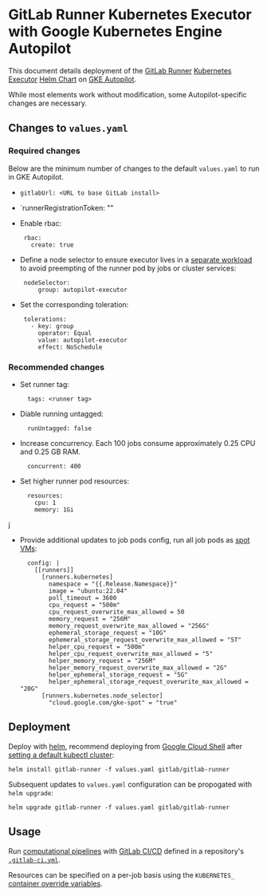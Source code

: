 # GitLab Runner Kubernetes Executor with Google Kubernetes Engine Autopilot

This document details deployment of the [GitLab Runner](https://docs.gitlab.com/runner/) [Kubernetes Executor](https://docs.gitlab.com/runner/executors/kubernetes.html) [Helm Chart](https://gitlab.com/gitlab-org/charts/gitlab-runner) on [GKE Autopilot](https://cloud.google.com/kubernetes-engine/docs/concepts/autopilot-overview).

While most elements work without modification, some Autopilot-specific changes are necessary.

## Changes to `values.yaml`

### Required changes

Below are the minimum number of changes to the default `values.yaml` to run in GKE Autopilot.

* `gitlabUrl: <URL to base GitLab install>`
* `runnerRegistrationToken: "<runner registration token>"
* Enable rbac:

       rbac:
         create: true

* Define a node selector to ensure executor lives in a [separate workload](https://cloud.google.com/kubernetes-engine/docs/how-to/node-auto-provisioning#workload_separation) to avoid preempting of the runner pod by jobs or cluster services:

       nodeSelector:
           group: autopilot-executor

* Set the corresponding toleration:

       tolerations:
         - key: group
           operator: Equal
           value: autopilot-executor
           effect: NoSchedule

### Recommended changes

* Set runner tag:

        tags: <runner tag>

* Diable running untagged:

        runUntagged: false

* Increase concurrency. Each 100 jobs consume approximately 0.25 CPU and 0.25 GB RAM.

        concurrent: 400

* Set higher runner pod resources:

        resources:
          cpu: 1
          memory: 1Gi
j
* Provide additional updates to job pods config, run all job pods as [spot VMs](https://cloud.google.com/kubernetes-engine/docs/concepts/spot-vms):

        config: |
          [[runners]]
            [runners.kubernetes]
              namespace = "{{.Release.Namespace}}"
              image = "ubuntu:22.04"
              poll_timeout = 3600
              cpu_request = "500m"
              cpu_request_overwrite_max_allowed = 50
              memory_request = "256M"
              memory_request_overwrite_max_allowed = "256G"
              ephemeral_storage_request = "10G"
              ephemeral_storage_request_overwrite_max_allowed = "5T"
              helper_cpu_request = "500m"
              helper_cpu_request_overwrite_max_allowed = "5"
              helper_memory_request = "256M"
              helper_memory_request_overwrite_max_allowed = "2G"
              helper_ephemeral_storage_request = "5G"
              helper_ephemeral_storage_request_overwrite_max_allowed = "20G"
            [runners.kubernetes.node_selector]
              "cloud.google.com/gke-spot" = "true"
 
## Deployment

Deploy with [helm](https://helm.sh), recommend deploying from [Google Cloud Shell](https://cloud.google.com/shell) after [setting a default kubectl cluster](https://cloud.google.com/kubernetes-engine/docs/how-to/cluster-access-for-kubectl#default_cluster_kubectl):

    helm install gitlab-runner -f values.yaml gitlab/gitlab-runner

Subsequent updates to `values.yaml` configuration can be propogated with `helm upgrade`:

    helm upgrade gitlab-runner -f values.yaml gitlab/gitlab-runner

## Usage

Run [computational pipelines](https://en.wikipedia.org/wiki/Pipeline_(computing)) with [GitLab CI/CD](https://docs.gitlab.com/ee/ci) defined in a repository's [`.gitlab-ci.yml`](https://docs.gitlab.com/ee/ci/yaml/gitlab_ci_yaml.html).

Resources can be specified on a per-job basis using the `KUBERNETES_` [container override variables](https://docs.gitlab.com/runner/executors/kubernetes.html#overwriting-container-resources).
